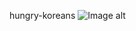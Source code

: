 hungry-koreans
![Image alt](https://github.com/MakovWait/hungry-koreans/raw/master/android/assets/rock.png)
